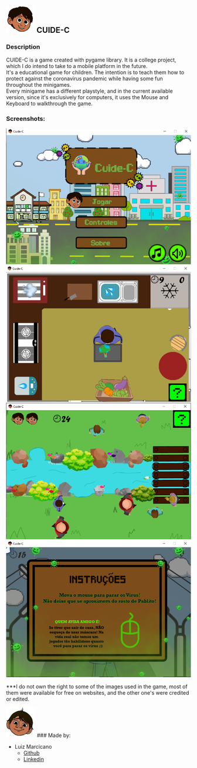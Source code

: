 ##  <img src="https://github.com/luizmarcicano/CUIDEC/blob/master/pers/pablitoapoiado.png"> CUIDE-C

### Description  
CUIDE-C is a game created with pygame library. It is a college project, which I do intend to take to a mobile platform in the future.  
It's a educational game for children. The intention is to teach them how to protect against the coronavirus pandemic while having some fun throughout the minigames.  
Every minigame has a different playstyle, and in the current available version, since it's exclusively for computers, it uses the Mouse and Keyboard to walkthrough the game.   

### Screenshots:    

![alt text][jogo1]  
![alt text][jogo2]  
![alt text][jogo3]  
![alt text][inst]  


[inst]: https://github.com/luizmarcicano/CUIDEC/blob/master/miscelania/captura3.PNG "instruções"
[jogo1]: https://github.com/luizmarcicano/CUIDEC/blob/master/miscelania/captura1.PNG "Screenshot 1"
[jogo2]: https://github.com/luizmarcicano/CUIDEC/blob/master/miscelania/captura2.PNG "Screenshot 2"
[jogo3]: https://github.com/luizmarcicano/CUIDEC/blob/master/miscelania/captura4.PNG "Screenshot 3"



***I do not own the right to some of the images used in the game, most of them were available for free on websites, and the other one's were credited or edited.

[cabeca]: https://github.com/luizmarcicano/CUIDEC/blob/master/pers/cabeca.png  "cabeça"
![alt text][cabeca] ### Made by:  
- Luiz Marcicano
  - [Github](https://github.com/luizmarcicano)
  - [Linkedin](https://www.linkedin.com/in/luiz-guilherme-lima-marcicano-2889a2170/)
